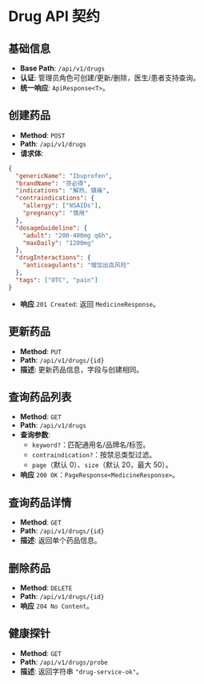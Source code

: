 # Drug API 契约

## 基础信息
- **Base Path**: `/api/v1/drugs`
- **认证**: 管理员角色可创建/更新/删除，医生/患者支持查询。
- **统一响应**: `ApiResponse<T>`。

## 创建药品
- **Method**: `POST`
- **Path**: `/api/v1/drugs`
- **请求体**:
```json
{
  "genericName": "Ibuprofen",
  "brandName": "芬必得",
  "indications": "解热、镇痛",
  "contraindications": {
    "allergy": ["NSAIDs"],
    "pregnancy": "慎用"
  },
  "dosageGuideline": {
    "adult": "200-400mg q6h",
    "maxDaily": "1200mg"
  },
  "drugInteractions": {
    "anticoagulants": "增加出血风险"
  },
  "tags": ["OTC", "pain"]
}
```
- **响应** `201 Created`: 返回 `MedicineResponse`。

## 更新药品
- **Method**: `PUT`
- **Path**: `/api/v1/drugs/{id}`
- **描述**: 更新药品信息，字段与创建相同。

## 查询药品列表
- **Method**: `GET`
- **Path**: `/api/v1/drugs`
- **查询参数**:
  - `keyword?`：匹配通用名/品牌名/标签。
  - `contraindication?`：按禁忌类型过滤。
  - `page`（默认 0）、`size`（默认 20，最大 50）。
- **响应** `200 OK`：`PageResponse<MedicineResponse>`。

## 查询药品详情
- **Method**: `GET`
- **Path**: `/api/v1/drugs/{id}`
- **描述**: 返回单个药品信息。

## 删除药品
- **Method**: `DELETE`
- **Path**: `/api/v1/drugs/{id}`
- **响应** `204 No Content`。

## 健康探针
- **Method**: `GET`
- **Path**: `/api/v1/drugs/probe`
- **描述**: 返回字符串 `"drug-service-ok"`。
